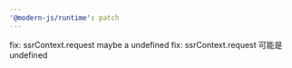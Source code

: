 ```yaml
---
'@modern-js/runtime': patch
---
```


fix: ssrContext.request maybe a undefined
fix: ssrContext.request 可能是 undefined
